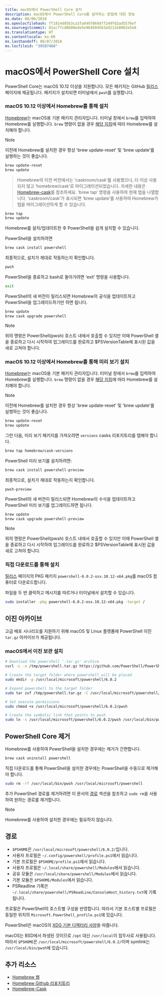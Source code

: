 ```yaml
---
title: macOS에서 PowerShell Core 설치
description: macOS에서 PowerShell Core를 설치하는 방법에 대한 정보
ms.date: 08/06/2018
ms.openlocfilehash: ff1814d95b3ca3fa8497069dff249fd2ad5576ef
ms.sourcegitcommit: 01ac77cd0b00e4e5e964504563a9212e8002e5e0
ms.translationtype: HT
ms.contentlocale: ko-KR
ms.lasthandoff: 08/07/2018
ms.locfileid: "39587468"
---
```

# <a name="installing-powershell-core-on-macos"></a>macOS에서 PowerShell Core 설치

PowerShell Core는 macOS 10.12 이상을 지원합니다.
모든 패키지는 GitHub [릴리스][] 페이지에 제공됩니다.
패키지가 설치되면 터미널에서 `pwsh`를 실행합니다.

### <a name="installation-via-homebrew-on-macos-1012"></a>macOS 10.12 이상에서 Homebrew를 통해 설치

[Homebrew][brew]는 macOS용 기본 패키지 관리자입니다.
터미널 창에서 `brew`를 입력하여 Homebrew를 실행합니다.  `brew` 명령이 없을 경우 [해당 지침][brew]에 따라 Homebrew를 설치해야 합니다.

> [!NOTE]
> 이전에 Homebrew를 설치한 경우 항상 'brew update-reset' 및 'brew update'를 실행하는 것이 좋습니다.
```sh
brew update-reset
brew update
```

> Homebrew의 이전 버전에서는 ‘caskroom/cask’를 사용했으나, 더 이상 사용되지 않고 ‘homebrew/cask’로 마이그레이션되었습니다.  자세한 내용은 [Homebrew-cask][cask]를 참조하세요. ‘brew tap’ 명령을 사용하여 현재 탭을 나열합니다.  ‘caskroom/cask’가 표시되면 ‘brew update’를 사용하여 Homebrew가 탭을 마이그레이션하게 할 수 있습니다.

```sh
brew tap
brew update
```

Homebrew를 설치/업데이트한 후 PowerShell을 쉽게 설치할 수 있습니다.

PowerShell을 설치하려면

```sh
brew cask install powershell
```

최종적으로, 설치가 제대로 작동하는지 확인합니다.

```sh
pwsh
```

PowerShell을 종료하고 bash로 돌아가려면 ‘exit’ 명령을 사용합니다.
```sh
exit
```

PowerShell의 새 버전이 릴리스되면 Homebrew의 공식을 업데이트하고 PowerShell을 업그레이드하기만 하면 됩니다.

```sh
brew update
brew cask upgrade powershell
```

> [!NOTE]
> 위의 명령은 PowerShell(pwsh) 호스트 내에서 호출할 수 있지만 이때 PowerShell 셸을 종료하고 다시 시작하여 업그레이드를 완료하고 $PSVersionTable에 표시된 값을 새로 고쳐야 합니다.

### <a name="installing-preview-via-homebrew-on-macos-1012"></a>macOS 10.12 이상에서 Homebrew를 통해 미리 보기 설치

[Homebrew][brew]는 macOS용 기본 패키지 관리자입니다.
터미널 창에서 `brew`를 입력하여 Homebrew를 실행합니다.  `brew` 명령이 없을 경우 [해당 지침][brew]에 따라 Homebrew를 설치해야 합니다.

> [!NOTE]
> 이전에 Homebrew를 설치한 경우 항상 'brew update-reset' 및 'brew update'를 실행하는 것이 좋습니다.
```sh
brew update-reset
brew update
```

그런 다음, 미리 보기 패키지를 가져오려면 `versions` casks 리포지토리를 탭해야 합니다.

```sh
brew tap homebrew/cask-versions
```

PowerShell 미리 보기를 설치하려면:

```sh
brew cask install powershell-preview
```

최종적으로, 설치가 제대로 작동하는지 확인합니다.

```sh
pwsh-preview
```

PowerShell의 새 버전이 릴리스되면 Homebrew의 수식을 업데이트하고 PowerShell 미리 보기를 업그레이드하면 됩니다.

```sh
brew update
brew cask upgrade powershell-preview
```

> [!NOTE]
> 위의 명령은 PowerShell(pwsh) 호스트 내에서 호출할 수 있지만 이때 PowerShell 셸을 종료하고 다시 시작하여 업그레이드를 완료하고 $PSVersionTable에 표시된 값을 새로 고쳐야 합니다.

### <a name="installation-via-direct-download"></a>직접 다운로드를 통해 설치

[릴리스][] 페이지의 PKG 패키지 `powershell-6.0.2-osx.10.12-x64.pkg`를 macOS 컴퓨터로 다운로드합니다.

파일을 두 번 클릭하고 메시지를 따르거나 터미널에서 설치할 수 있습니다.

```sh
sudo installer -pkg powershell-6.0.2-osx.10.12-x64.pkg -target /
```

## <a name="binary-archives"></a>이진 아카이브

고급 배포 시나리오를 지원하기 위해 macOS 및 Linux 플랫폼에 PowerShell 이진 `tar.gz` 아카이브가 제공됩니다.

### <a name="installing-binary-archives-on-macos"></a>macOS에서 이진 보관 설치

```sh
# Download the powershell '.tar.gz' archive
curl -L -o /tmp/powershell.tar.gz https://github.com/PowerShell/PowerShell/releases/download/v6.0.2/powershell-6.0.2-osx-x64.tar.gz

# Create the target folder where powershell will be placed
sudo mkdir -p /usr/local/microsoft/powershell/6.0.2

# Expand powershell to the target folder
sudo tar zxf /tmp/powershell.tar.gz -C /usr/local/microsoft/powershell/6.0.2

# Set execute permissions
sudo chmod +x /usr/local/microsoft/powershell/6.0.2/pwsh

# Create the symbolic link that points to pwsh
sudo ln -s /usr/local/microsoft/powershell/6.0.2/pwsh /usr/local/bin/pwsh
```

## <a name="uninstalling-powershell-core"></a>PowerShell Core 제거

Homebrew를 사용하여 PowerShell을 설치한 경우에는 제거가 간편합니다.

```sh
brew cask uninstall powershell
```

직접 다운로드를 통해 PowerShell을 설치한 경우에는 PowerShell을 수동으로 제거해야 합니다.

```sh
sudo rm -rf /usr/local/bin/pwsh /usr/local/microsoft/powershell
```

추가 PowerShell 경로를 제거하려면 이 문서의 [경로][] 섹션을 참조하고 `sudo rm`을 사용하여 원하는 경로를 제거합니다.

> [!NOTE]
> Homebrew를 사용하여 설치한 경우에는 필요하지 않습니다.

[경로]:#paths

## <a name="paths"></a>경로

* `$PSHOME`은 `/usr/local/microsoft/powershell/6.0.2/`입니다.
* 사용자 프로필은 `~/.config/powershell/profile.ps1`에서 읽습니다.
* 기본 프로필은 `$PSHOME/profile.ps1`에서 읽습니다.
* 사용자 프로필은 `~/.local/share/powershell/Modules`에서 읽습니다.
* 공유 모듈은 `/usr/local/share/powershell/Modules`에서 읽습니다.
* 기본 모듈은 `$PSHOME/Modules`에서 읽습니다.
* PSReadline 기록은 `~/.local/share/powershell/PSReadLine/ConsoleHost_history.txt`에 기록됩니다.

프로필은 PowerShell의 호스트별 구성을 반영합니다.
따라서 기본 호스트별 프로필은 동일한 위치의 `Microsoft.PowerShell_profile.ps1`에 있습니다.

PowerShell은 macOS의 [XDG 기본 디렉터리 사양][xdg-bds]을 따릅니다.

macOS는 BSD에서 파생된 것이므로 `/opt` 대신 `/usr/local`이 접두사로 사용됩니다.
따라서 `$PSHOME`은 `/usr/local/microsoft/powershell/6.0.2/`이며 symlink는 `/usr/local/bin/pwsh`에 있습니다.

## <a name="additional-resources"></a>추가 리소스

* [Homebrew 웹][brew]
* [Homebrew Github 리포지토리][GitHub]
* [Homebrew-Cask][cask]


[brew]: http://brew.sh/
[GitHub]: https://github.com/Homebrew
[Cask]: https://github.com/Homebrew/homebrew-cask
[릴리스]: https://github.com/PowerShell/PowerShell/releases/latest
[xdg-bds]: https://specifications.freedesktop.org/basedir-spec/basedir-spec-latest.html

